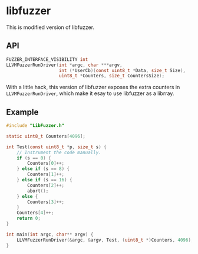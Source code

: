 # libfuzzer

This is modified version of libfuzzer.

## API

```C
FUZZER_INTERFACE_VISIBILITY int
LLVMFuzzerRunDriver(int *argc, char ***argv,
                    int (*UserCb)(const uint8_t *Data, size_t Size),
                    uint8_t *Counters, size_t CountersSize);
```

With a little hack, this version of libfuzzer exposes the extra counters in `LLVMFuzzerRunDriver`, which make it esay to use libfuzzer as a librray.

## Example

```C
#include "LibFuzzer.h"

static uint8_t Counters[4096];

int Test(const uint8_t *p, size_t s) {
    // Instrument the code manually.
    if (s == 0) {
        Counters[0]++;
    } else if (s == 8) {
        Counters[1]++;
    } else if (s == 16) {
        Counters[2]++;
        abort();
    } else {
        Counters[3]++;
    }
    Counters[4]++;
    return 0;
}

int main(int argc, char** argv) {
    LLVMFuzzerRunDriver(&argc, &argv, Test, (uint8_t *)Counters, 4096);
}
```